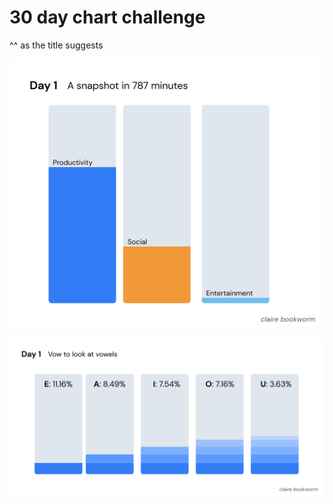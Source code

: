 # 30 day chart challenge
^^ as the title suggests

<img src="https://github.com/ClaireBookworm/30daychartchallenge/blob/main/day1-parttowhole.png" alt="day 1 screentime" width="500"/>

![Day 1](https://github.com/ClaireBookworm/30daychartchallenge/blob/main/day1-vowels-claire.png)

